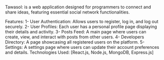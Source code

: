 Tawasol:
is a web application designed for programmers to connect and share ideas, featuring essential social network functionalities.

Features:
1- User Authentication: Allows users to register, log in, and log out securely.
2- User Profiles: Each user has a personal profile page displaying their details and activity.
3- Posts Feed: A main page where users can create, view, and interact with posts from other users.
4- Developers Directory: A page showcasing all registered users on the platform.
5- Settings: A settings page where users can update their account preferences and details.
Technologies Used:
[React.js, Node.js, MongoDB, Express.js]
